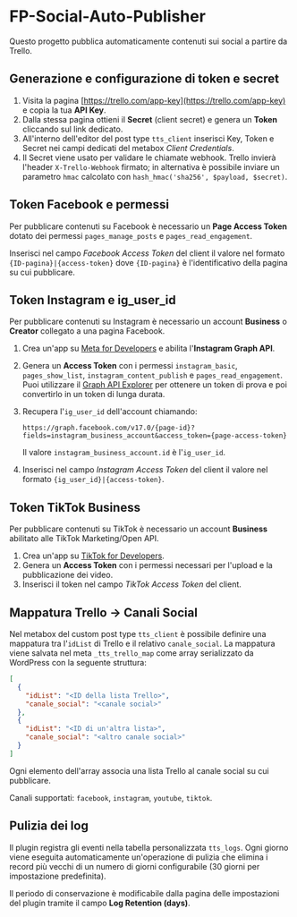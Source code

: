 # FP-Social-Auto-Publisher

Questo progetto pubblica automaticamente contenuti sui social a partire da Trello.

## Generazione e configurazione di token e secret

1. Visita la pagina [https://trello.com/app-key](https://trello.com/app-key) e copia la tua **API Key**.
2. Dalla stessa pagina ottieni il **Secret** (client secret) e genera un **Token** cliccando sul link dedicato.
3. All'interno dell'editor del post type `tts_client` inserisci Key, Token e Secret nei campi dedicati del metabox *Client Credentials*.
4. Il Secret viene usato per validare le chiamate webhook. Trello invierà l'header `X-Trello-Webhook` firmato; in alternativa è possibile inviare un parametro `hmac` calcolato con `hash_hmac('sha256', $payload, $secret)`.

## Token Facebook e permessi

Per pubblicare contenuti su Facebook è necessario un **Page Access Token** dotato dei permessi `pages_manage_posts` e `pages_read_engagement`.

Inserisci nel campo *Facebook Access Token* del client il valore nel formato `{ID-pagina}|{access-token}` dove `{ID-pagina}` è l'identificativo della pagina su cui pubblicare.

## Token Instagram e ig_user_id

Per pubblicare contenuti su Instagram è necessario un account **Business** o **Creator** collegato a una pagina Facebook.

1. Crea un'app su [Meta for Developers](https://developers.facebook.com/apps/) e abilita l'**Instagram Graph API**.
2. Genera un **Access Token** con i permessi `instagram_basic`, `pages_show_list`, `instagram_content_publish` e `pages_read_engagement`. Puoi utilizzare il [Graph API Explorer](https://developers.facebook.com/tools/explorer/) per ottenere un token di prova e poi convertirlo in un token di lunga durata.
3. Recupera l'`ig_user_id` dell'account chiamando:

   ```
   https://graph.facebook.com/v17.0/{page-id}?fields=instagram_business_account&access_token={page-access-token}
   ```

   Il valore `instagram_business_account.id` è l'`ig_user_id`.
4. Inserisci nel campo *Instagram Access Token* del client il valore nel formato `{ig_user_id}|{access-token}`.

## Token TikTok Business

Per pubblicare contenuti su TikTok è necessario un account **Business** abilitato alle TikTok Marketing/Open API.

1. Crea un'app su [TikTok for Developers](https://developers.tiktok.com/).
2. Genera un **Access Token** con i permessi necessari per l'upload e la pubblicazione dei video.
3. Inserisci il token nel campo *TikTok Access Token* del client.

## Mappatura Trello → Canali Social

Nel metabox del custom post type `tts_client` è possibile definire una mappatura tra l'`idList` di Trello e il relativo `canale_social`.
La mappatura viene salvata nel meta `_tts_trello_map` come array serializzato da WordPress con la seguente struttura:

```json
[
  {
    "idList": "<ID della lista Trello>",
    "canale_social": "<canale social>"
  },
  {
    "idList": "<ID di un'altra lista>",
    "canale_social": "<altro canale social>"
  }
]
```

Ogni elemento dell'array associa una lista Trello al canale social su cui pubblicare.

Canali supportati: `facebook`, `instagram`, `youtube`, `tiktok`.

## Pulizia dei log

Il plugin registra gli eventi nella tabella personalizzata `tts_logs`.
Ogni giorno viene eseguita automaticamente un'operazione di pulizia che elimina i
record più vecchi di un numero di giorni configurabile (30 giorni per impostazione predefinita).

Il periodo di conservazione è modificabile dalla pagina delle impostazioni del plugin tramite
il campo **Log Retention (days)**.

